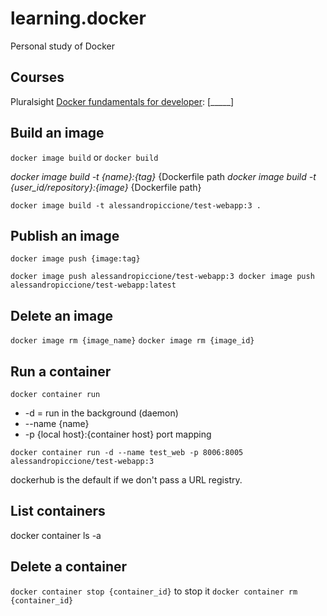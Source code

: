 # learning.docker
Personal study of Docker


## Courses

Pluralsight [Docker fundamentals for developer](https://app.pluralsight.com/paths/skill/docker-fundamentals-for-developers): [_____]


## Build an image

``docker image build`` or ``docker build``

_docker image build -t {name}:{tag}_ {Dockerfile path
_docker image build -t {user_id/repository}:{image}_ {Dockerfile path}

``
docker image build -t alessandropiccione/test-webapp:3 .
``

## Publish an image
``docker image push {image:tag}``

``
docker image push alessandropiccione/test-webapp:3
docker image push alessandropiccione/test-webapp:latest
``

## Delete an image 
``docker image rm {image_name}``
``docker image rm {image_id}``

## Run a container
``docker container run``
- -d = run in the background (daemon)
- --name {name}
- -p {local host}:{container host} port mapping

``
docker container run -d --name test_web -p 8006:8005 alessandropiccione/test-webapp:3
``

dockerhub is the default if we don't pass a URL registry. 


## List containers
docker container ls -a

## Delete a container 
``docker container stop {container_id}`` to stop it
``docker container rm {container_id}``